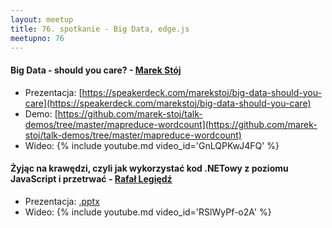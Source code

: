 ```yaml
---
layout: meetup
title: 76. spotkanie - Big Data, edge.js
meetupno: 76
---
```


#### Big Data - should you care?  - [Marek Stój](https://twitter.com/marekstoj)
* Prezentacja: [https://speakerdeck.com/marekstoj/big-data-should-you-care](https://speakerdeck.com/marekstoj/big-data-should-you-care)
* Demo: [https://github.com/marek-stoj/talk-demos/tree/master/mapreduce-wordcount](https://github.com/marek-stoj/talk-demos/tree/master/mapreduce-wordcount)
* Wideo: {% include youtube.md video_id='GnLQPKwJ4FQ' %}

#### Żyjąc na krawędzi, czyli jak wykorzystać kod .NETowy z poziomu JavaScript i przetrwać - [Rafał Legiędź](https://twitter.com/rafek)
* Prezentacja: [.pptx](/assets/edgejs.pptx)
* Wideo: {% include youtube.md video_id='RSlWyPf-o2A' %}

